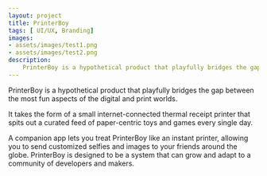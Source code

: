 ```yaml
---
layout: project
title: PrinterBoy
tags: [ UI/UX, Branding]
images:
- assets/images/test1.png
- assets/images/test2.png
description:
    PrinterBoy is a hypothetical product that playfully bridges the gap between the most fun aspects of the digital and print worlds.
---
```

PrinterBoy is a hypothetical product that playfully bridges the gap between the most fun aspects of the digital and print worlds.

It takes the form of a small internet-connected thermal receipt printer that spits out a curated feed of paper-centric toys and games every single day. 

A companion app lets you treat PrinterBoy like an instant printer, allowing you to send customized selfies and images to your friends around the globe. PrinterBoy is designed to be a system that can grow and adapt to a community of developers and makers.